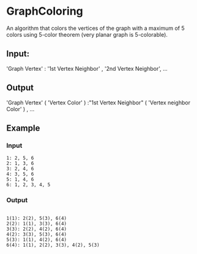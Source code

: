 # GraphColoring
An algorithm that colors the vertices of the graph with a maximum of 5 colors using 5-color theorem (very planar graph is 5-colorable).

## Input:

'Graph Vertex' : '1st Vertex Neighbor' , '2nd Vertex Neighbor', ...

## Output

'Graph Vertex' ( 'Vertex Color' ) :"1st Vertex Neighbor" ( 'Vertex neighbor Color' ) , ...

## Example
### Input
```
1: 2, 5, 6
2: 1, 3, 6
3: 2, 4, 6
4: 3, 5, 6
5: 1, 4, 6
6: 1, 2, 3, 4, 5
```

### Output

```

1(1): 2(2), 5(3), 6(4)
2(2): 1(1), 3(3), 6(4)
3(3): 2(2), 4(2), 6(4)
4(2): 3(3), 5(3), 6(4)
5(3): 1(1), 4(2), 6(4)
6(4): 1(1), 2(2), 3(3), 4(2), 5(3)
```
